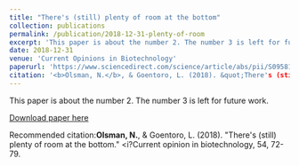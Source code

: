 ```yaml
---
title: "There's (still) plenty of room at the bottom"
collection: publications
permalink: /publication/2018-12-31-plenty-of-room
excerpt: 'This paper is about the number 2. The number 3 is left for future work.'
date: 2018-12-31
venue: 'Current Opinions in Biotechnology'
paperurl: 'https://www.sciencedirect.com/science/article/abs/pii/S095816691730263X'
citation: '<b>Olsman, N.</b>, & Goentoro, L. (2018). &quot;There's (still) plenty of room at the bottom.&quot; in <i>Current opinion in biotechnology</i>, 54, 72-79.'
---
```

This paper is about the number 2. The number 3 is left for future work.

[Download paper here](https://www.sciencedirect.com/science/article/abs/pii/S095816691730263X)

Recommended citation:<b>Olsman, N.</b>, & Goentoro, L. (2018). &quot;There's (still) plenty of room at the bottom.&quot; <i?Current opinion in biotechnology</i>, 54, 72-79.
